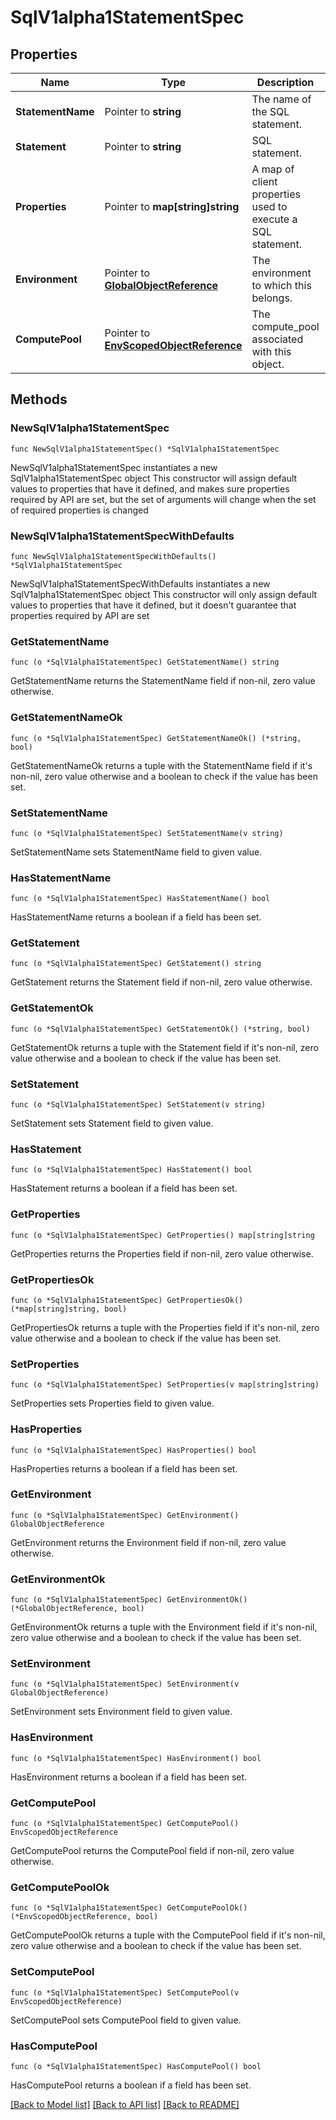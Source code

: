 # SqlV1alpha1StatementSpec

## Properties

Name | Type | Description | Notes
------------ | ------------- | ------------- | -------------
**StatementName** | Pointer to **string** | The name of the SQL statement. | [optional] 
**Statement** | Pointer to **string** | SQL statement. | [optional] 
**Properties** | Pointer to **map[string]string** | A map of client properties used to execute a SQL statement. | [optional] 
**Environment** | Pointer to [**GlobalObjectReference**](GlobalObjectReference.md) | The environment to which this belongs. | [optional] 
**ComputePool** | Pointer to [**EnvScopedObjectReference**](EnvScopedObjectReference.md) | The compute_pool associated with this object. | [optional] 

## Methods

### NewSqlV1alpha1StatementSpec

`func NewSqlV1alpha1StatementSpec() *SqlV1alpha1StatementSpec`

NewSqlV1alpha1StatementSpec instantiates a new SqlV1alpha1StatementSpec object
This constructor will assign default values to properties that have it defined,
and makes sure properties required by API are set, but the set of arguments
will change when the set of required properties is changed

### NewSqlV1alpha1StatementSpecWithDefaults

`func NewSqlV1alpha1StatementSpecWithDefaults() *SqlV1alpha1StatementSpec`

NewSqlV1alpha1StatementSpecWithDefaults instantiates a new SqlV1alpha1StatementSpec object
This constructor will only assign default values to properties that have it defined,
but it doesn't guarantee that properties required by API are set

### GetStatementName

`func (o *SqlV1alpha1StatementSpec) GetStatementName() string`

GetStatementName returns the StatementName field if non-nil, zero value otherwise.

### GetStatementNameOk

`func (o *SqlV1alpha1StatementSpec) GetStatementNameOk() (*string, bool)`

GetStatementNameOk returns a tuple with the StatementName field if it's non-nil, zero value otherwise
and a boolean to check if the value has been set.

### SetStatementName

`func (o *SqlV1alpha1StatementSpec) SetStatementName(v string)`

SetStatementName sets StatementName field to given value.

### HasStatementName

`func (o *SqlV1alpha1StatementSpec) HasStatementName() bool`

HasStatementName returns a boolean if a field has been set.

### GetStatement

`func (o *SqlV1alpha1StatementSpec) GetStatement() string`

GetStatement returns the Statement field if non-nil, zero value otherwise.

### GetStatementOk

`func (o *SqlV1alpha1StatementSpec) GetStatementOk() (*string, bool)`

GetStatementOk returns a tuple with the Statement field if it's non-nil, zero value otherwise
and a boolean to check if the value has been set.

### SetStatement

`func (o *SqlV1alpha1StatementSpec) SetStatement(v string)`

SetStatement sets Statement field to given value.

### HasStatement

`func (o *SqlV1alpha1StatementSpec) HasStatement() bool`

HasStatement returns a boolean if a field has been set.

### GetProperties

`func (o *SqlV1alpha1StatementSpec) GetProperties() map[string]string`

GetProperties returns the Properties field if non-nil, zero value otherwise.

### GetPropertiesOk

`func (o *SqlV1alpha1StatementSpec) GetPropertiesOk() (*map[string]string, bool)`

GetPropertiesOk returns a tuple with the Properties field if it's non-nil, zero value otherwise
and a boolean to check if the value has been set.

### SetProperties

`func (o *SqlV1alpha1StatementSpec) SetProperties(v map[string]string)`

SetProperties sets Properties field to given value.

### HasProperties

`func (o *SqlV1alpha1StatementSpec) HasProperties() bool`

HasProperties returns a boolean if a field has been set.

### GetEnvironment

`func (o *SqlV1alpha1StatementSpec) GetEnvironment() GlobalObjectReference`

GetEnvironment returns the Environment field if non-nil, zero value otherwise.

### GetEnvironmentOk

`func (o *SqlV1alpha1StatementSpec) GetEnvironmentOk() (*GlobalObjectReference, bool)`

GetEnvironmentOk returns a tuple with the Environment field if it's non-nil, zero value otherwise
and a boolean to check if the value has been set.

### SetEnvironment

`func (o *SqlV1alpha1StatementSpec) SetEnvironment(v GlobalObjectReference)`

SetEnvironment sets Environment field to given value.

### HasEnvironment

`func (o *SqlV1alpha1StatementSpec) HasEnvironment() bool`

HasEnvironment returns a boolean if a field has been set.

### GetComputePool

`func (o *SqlV1alpha1StatementSpec) GetComputePool() EnvScopedObjectReference`

GetComputePool returns the ComputePool field if non-nil, zero value otherwise.

### GetComputePoolOk

`func (o *SqlV1alpha1StatementSpec) GetComputePoolOk() (*EnvScopedObjectReference, bool)`

GetComputePoolOk returns a tuple with the ComputePool field if it's non-nil, zero value otherwise
and a boolean to check if the value has been set.

### SetComputePool

`func (o *SqlV1alpha1StatementSpec) SetComputePool(v EnvScopedObjectReference)`

SetComputePool sets ComputePool field to given value.

### HasComputePool

`func (o *SqlV1alpha1StatementSpec) HasComputePool() bool`

HasComputePool returns a boolean if a field has been set.


[[Back to Model list]](../README.md#documentation-for-models) [[Back to API list]](../README.md#documentation-for-api-endpoints) [[Back to README]](../README.md)


